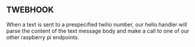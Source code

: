 ## TWEBHOOK

When a text is sent to a prespecified twilio number, our hello.handler will parse the content of the text message body and make a call to one of our other raspberry pi endpoints.